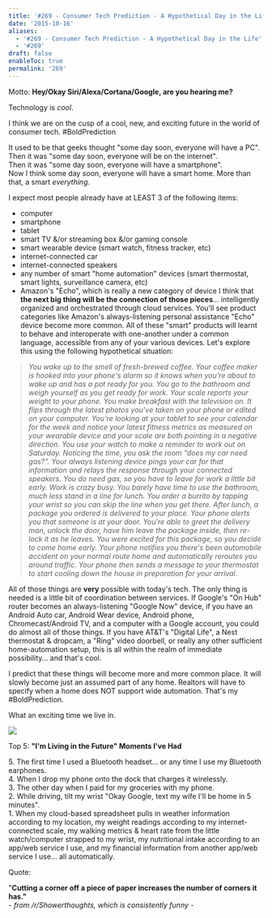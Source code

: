 ```yaml
---
title: '#269 - Consumer Tech Prediction - A Hypothetical Day in the Life'
date: '2015-10-16'
aliases:
  - '#269 - Consumer Tech Prediction - A Hypothetical Day in the Life'
  - '#269'
draft: false
enableToc: true
permalink: '269'
---
```

Motto: **Hey/Okay Siri/Alexa/Cortana/Google, are you hearing me?**  

  
Technology is _cool_.  
  
I think we are on the cusp of a cool, new, and exciting future in the world of consumer tech. \#BoldPrediction  
  
It used to be that geeks thought "some day soon, everyone will have a PC".   
Then it was "some day soon, everyone will be on the internet".   
Then it was "some day soon, everyone will have a smartphone".   
Now I think some day soon, everyone will have a smart home. More than that, a smart _everything_.   
  
I expect most people already have at LEAST 3 of the following items:  
* computer
* smartphone
* tablet
* smart TV &/or streaming box &/or gaming console
* smart wearable device (smart watch, fitness tracker, etc)
* internet-connected car
* internet-connected speakers
* any number of smart "home automation" devices (smart thermostat, smart lights, surveillance camera, etc)
* Amazon's "Echo", which is really a new category of device
I think that **the next big thing will be the connection of those pieces**... intelligently organized and orchestrated through cloud services. You'll see product categories like Amazon's always-listening personal assistance "Echo" device become more common. All of these "smart" products will learnt to behave and interoperate with one-another under a common language, accessible from any of your various devices. Let's explore this using the following hypothetical situation:  

> _You wake up to the smell of fresh-brewed coffee. Your coffee maker is hooked into your phone's alarm so it knows when you're about to wake up and has a pot ready for you. You go to the bathroom and weigh yourself as you get ready for work. Your scale reports your weight to your phone. You make breakfast with the television on. It flips through the latest photos you've taken on your phone or edited on your computer. You're looking at your tablet to see your calendar for the week and notice your latest fitness metrics as measured on your wearable device and your scale are both pointing in a negative direction. You use your watch to make a reminder to work out on Saturday. Noticing the time, you ask the room "does my car need gas?". Your always listening device pings your car for that information and relays the response through your connected speakers. You do need gas, so you have to leave for work a little bit early. Work is crazy busy. You barely have time to use the bathroom, much less stand in a line for lunch. You order a burrito by tapping your wrist so you can skip the line when you get there. After lunch, a package you ordered is delivered to your place. Your phone alerts you that someone is at your door. You're able to greet the delivery man, unlock the door, have him leave the package inside, then re-lock it as he leaves. You were excited for this package, so you decide to come home early. Your phone notifies you there's been automobile accident on your normal route home and automatically reroutes you around traffic. Your phone then sends a message to your thermostat to start cooling down the house in preparation for your arrival._ 

All of those things are **very** possible with today's tech. The only thing is needed is a little bit of coordination between services. If Google's "On Hub" router becomes an always-listening "Google Now" device, if you have an Android Auto car, Android Wear device, Android phone, Chromecast/Android TV, and a computer with a Google account, you could do almost all of those things. If you have AT&T's "Digital Life", a Nest thermostat & dropcam, a "Ring" video doorbell, or really any other sufficient home-automation setup, this is all within the realm of immediate possibility... and that's cool.  
  
I predict that these things will become more and more common place. It will slowly become just an assumed part of any home. Realtors will have to specify when a home does NOT support wide automation. That's my \#BoldPrediction.   
  
What an exciting time we live in.  
  
  
[![](assets/269-1.jpg)](http://2.bp.blogspot.com/-qhXfWy2-n7c/ViFu1cuMM-I/AAAAAAAB%5FRM/8AJneCCdB-k/s1600/%2523269%2B-%2BAndroid%2BEverywhere.jpg)

  
Top 5: **"I'm Living in the Future" Moments I've Had**

5\. The first time I used a Bluetooth headset... or any time I use my Bluetooth earphones.  
4\. When I drop my phone onto the dock that charges it wirelessly.  
3\. The other day when I paid for my groceries with my phone.  
2\. While driving, tilt my wrist "Okay Google, text my wife I'll be home in 5 minutes".  
1\. When my cloud-based spreadsheet pulls in weather information according to my location, my weight readings according to my internet-connected scale, my walking metrics & heart rate from the little watch/computer strapped to my wrist, my nutritional intake according to an app/web service I use, and my financial information from another app/web service I use... all automatically.

  
Quote:

"**Cutting a corner off a piece of paper increases the number of corners it has."**  
_\- from /r/Showerthoughts, which is consistently funny -_
